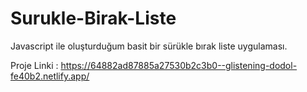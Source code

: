 # Surukle-Birak-Liste
 Javascript ile oluşturduğum basit bir sürükle bırak liste uygulaması.

Proje Linki : https://64882ad87885a27530b2c3b0--glistening-dodol-fe40b2.netlify.app/